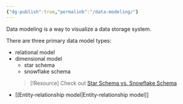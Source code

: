 ```yaml
---
{"dg-publish":true,"permalink":"/data-modeling/"}
---
```



Data modeling is a way to visualize a data storage system.

There are three primary data model types: 
- relational model
- dimensional model
	- star schema
	- snowflake schema
	> [!Resource] 
	> Check out [Star Schema vs. Snowflake Schema](https://www.vertabelo.com/blog/data-warehouse-modeling-star-schema-vs-snowflake-schema/)
- [[Entity-relationship model\|Entity-relationship model]]